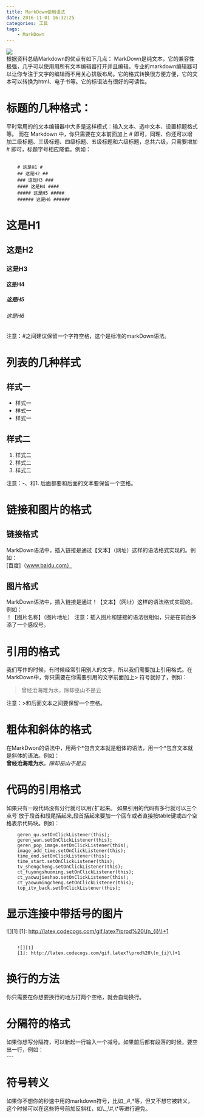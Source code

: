 ```yaml
---
title: MarkDown使用语法
date: 2016-11-01 16:32:25
categories: 工具
tags: 
    - MarkDown
---
```

![](/images/start1.jpg)  
根据资料总结Markdown的优点有如下几点：
MarkDown是纯文本，它的兼容性极强，几乎可以使用用所有文本编辑器打开并且编辑。专业的markdown编辑器可以让你专注于文字的编辑而不用关心排版布局。它的格式转换很方便方便，它的文本可以转换为html、电子书等。它的标语法有很好的可读性。
# 标题的几种格式： #
平时常用的的文本编辑器中大多是这样模式：输入文本、选中文本、设置标题格式等。
而在 Markdown 中，你只需要在文本前面加上 # 即可，同理、你还可以增加二级标题、三级标题、四级标题、五级标题和六级标题，总共六级，只需要增加 # 即可，标题字号相应降低。例如：  
```

	# 这是H1 #  
	## 这是H2 ##    
	### 这是H3 ###    
	#### 这是H4 ####     
	##### 这是H5 #####    
	###### 这是H6 ######    
```
# 这是H1 #
## 这是H2 ##
### 这是H3 ###
#### 这是H4 ####
##### 这是H5 #####
###### 这是H6 ######
注意：#之间建议保留一个字符空格，这个是标准的markDown语法。
# 列表的几种样式 #
## 样式一 ##
- 样式一
- 样式一
- 样式一    

  
## 样式二 ##
1. 样式二
2. 样式二
3. 样式二

注意：-、和1. 后面都要和后面的文本要保留一个空格。
# 链接和图片的格式 #
## 链接格式 ##
MarkDown语法中，插入链接是通过【文本】（网址）这样的语法格式实现的。例如：  
[百度]（www.baidu.com）
## 图片格式 ##
MarkDown语法中，插入链接是通过！【文本】（网址）这样的语法格式实现的。例如：  
！【图片名称】（图片地址）
注意：插入图片和链接的语法很相似，只是在前面多添了一个感叹号。
# 引用的格式 #
我们写作的时候，有时候经常引用别人的文字，所以我们需要加上引用格式。在MarkDown中，你只需要在你需要引用的文字前面加上> 符号就好了，例如：  
> 曾经沧海难为水，除却巫山不是云
   
注意：>和后面文本之间要保留一个空格。

# 粗体和斜体的格式 #
在MarkDwon的语法中，用两个\*包含文本就是粗体的语法，用一个\*包含文本就是斜体的语法。例如：  
**曾经沧海难为水**，*除却巫山不是云*
# 代码的引用格式 #
如果只有一段代码没有分行就可以用\’扩起来。
如果引用的代码有多行就可以三个点号`放于段首和段尾括起来,段首括起来要加一个回车或者直接按table键或四个空格表示代码块。例如：  

        geren_qu.setOnClickListener(this);
        geren_wan.setOnClickListener(this);
        geren_pop_image.setOnClickListener(this);
        image_add_time.setOnClickListener(this);
        time_end.setOnClickListener(this);
        time_start.setOnClickListener(this);
        tv_shengcheng.setOnClickListener(this);
        ct_fuyongshuoming.setOnClickListener(this);
        ct_yaowujieshao.setOnClickListener(this);
        ct_yaowumingcheng.setOnClickListener(this);
        top_itv_back.setOnClickListener(this);

# 显示连接中带括号的图片 #
![][1]
[1]: http://latex.codecogs.com/gif.latex?\prod%20\(n_{i}\)+1

```

	![][1]
	[1]: http://latex.codecogs.com/gif.latex?\prod%20\(n_{i}\)+1
```

# 换行的方法 #
你只需要在你想要换行的地方打两个空格，就会自动换行。
# 分隔符的格式 #
如果你想写分隔符，可以新起一行输入一个减号。如果前后都有段落的时候，要空出一行，例如：     
\---
# 符号转义 #

如果你不想你的秒速中用的markdown符号，比如_,#,*等，但又不想它被转义，这个时候可以在这些符号前加反斜杠，如\\\_,\\#,\\\*等进行避免。  

